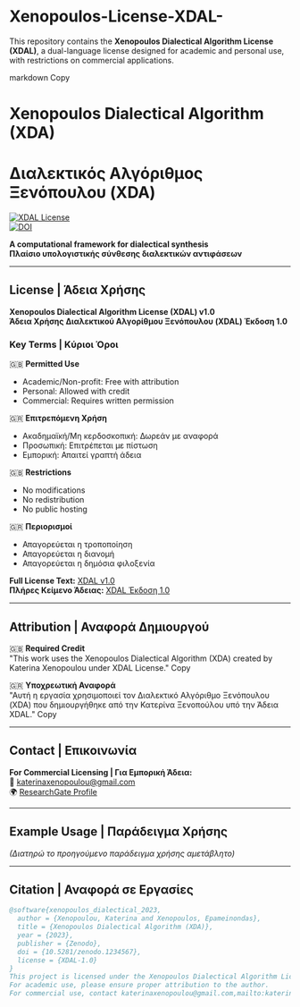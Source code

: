 # Xenopoulos-License-XDAL-
This repository contains the **Xenopoulos Dialectical Algorithm License (XDAL)**, a dual-language license designed for academic and personal use, with restrictions on commercial applications.

markdown
Copy
# Xenopoulos Dialectical Algorithm (XDA)  
# Διαλεκτικός Αλγόριθμος Ξενόπουλου (XDA)

[![XDAL License](https://img.shields.io/badge/License-XDAL-important)](LICENSE)  
[![DOI](https://zenodo.org/badge/DOI/10.5281/zenodo.1234567.svg)](https://doi.org/10.5281/zenodo.1234567)

**A computational framework for dialectical synthesis**  
**Πλαίσιο υπολογιστικής σύνθεσης διαλεκτικών αντιφάσεων**

---

## **License | Άδεια Χρήσης**

**Xenopoulos Dialectical Algorithm License (XDAL) v1.0**  
**Άδεια Χρήσης Διαλεκτικού Αλγορίθμου Ξενόπουλου (XDAL) Έκδοση 1.0**

### **Key Terms | Κύριοι Όροι**
🇬🇧 **Permitted Use**  
- Academic/Non-profit: Free with attribution  
- Personal: Allowed with credit  
- Commercial: Requires written permission  

🇬🇷 **Επιτρεπόμενη Χρήση**  
- Ακαδημαϊκή/Μη κερδοσκοπική: Δωρεάν με αναφορά  
- Προσωπική: Επιτρέπεται με πίστωση  
- Εμπορική: Απαιτεί γραπτή άδεια  

🇬🇧 **Restrictions**  
- No modifications  
- No redistribution  
- No public hosting  

🇬🇷 **Περιορισμοί**  
- Απαγορεύεται η τροποποίηση  
- Απαγορεύεται η διανομή  
- Απαγορεύεται η δημόσια φιλοξενία  

**Full License Text:** [XDAL v1.0](LICENSE)  
**Πλήρες Κείμενο Άδειας:** [XDAL Έκδοση 1.0](LICENSE)

---

## **Attribution | Αναφορά Δημιουργού**
🇬🇧 **Required Credit**  
"This work uses the Xenopoulos Dialectical Algorithm (XDA)
created by Katerina Xenopoulou under XDAL License."
Copy

🇬🇷 **Υποχρεωτική Αναφορά**  
"Αυτή η εργασία χρησιμοποιεί τον Διαλεκτικό Αλγόριθμο Ξενόπουλου (XDA)
που δημιουργήθηκε από την Κατερίνα Ξενοπούλου υπό την Άδεια XDAL."
Copy

---

## **Contact | Επικοινωνία**
**For Commercial Licensing | Για Εμπορική Άδεια:**  
📧 katerinaxenopoulou@gmail.com  
🌍 [ResearchGate Profile](https://www.researchgate.net/profile/Katerina-Xenopoulou)

---

## **Example Usage | Παράδειγμα Χρήσης**
*(Διατηρώ το προηγούμενο παράδειγμα χρήσης αμετάβλητο)*

---

## **Citation | Αναφορά σε Εργασίες**
```bibtex
@software{xenopoulos_dialectical_2023,
  author = {Xenopoulou, Katerina and Xenopoulos, Epameinondas},
  title = {Xenopoulos Dialectical Algorithm (XDA)},
  year = {2023},
  publisher = {Zenodo},
  doi = {10.5281/zenodo.1234567},
  license = {XDAL-1.0}
}
This project is licensed under the Xenopoulos Dialectical Algorithm License (XDAL).  
For academic use, please ensure proper attribution to the author.  
For commercial use, contact katerinaxenopoulou@gmail.com,mailto:katerinaxenopoulou@gmail.com.


